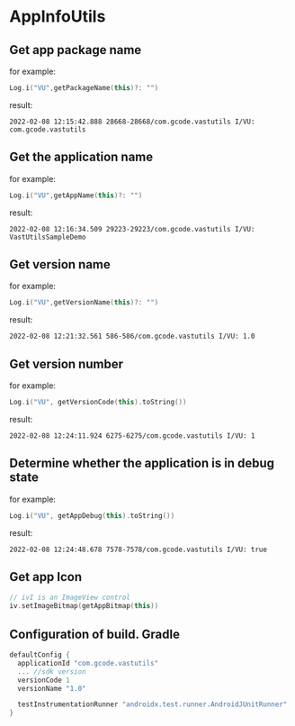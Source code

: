 # AppInfoUtils

## Get app package name

for example:

```kotlin
Log.i("VU",getPackageName(this)?: "")
```

result:

```
2022-02-08 12:15:42.888 28668-28668/com.gcode.vastutils I/VU: com.gcode.vastutils
```

## Get the application name

for example:

```kotlin
Log.i("VU",getAppName(this)?: "")
```

result:

```
2022-02-08 12:16:34.509 29223-29223/com.gcode.vastutils I/VU: VastUtilsSampleDemo
```



## Get version name

for example:

```kotlin
Log.i("VU",getVersionName(this)?: "")
```

result:

```
2022-02-08 12:21:32.561 586-586/com.gcode.vastutils I/VU: 1.0
```

## Get version number

for example:

```kotlin
Log.i("VU", getVersionCode(this).toString())
```

result:

```
2022-02-08 12:24:11.924 6275-6275/com.gcode.vastutils I/VU: 1
```

## Determine whether the application is in debug state

for example:

```kotlin
Log.i("VU", getAppDebug(this).toString())
```

result:

```
2022-02-08 12:24:48.678 7578-7578/com.gcode.vastutils I/VU: true
```

## Get app Icon

```kotlin
// ivI is an ImageView control
iv.setImageBitmap(getAppBitmap(this))
```

## Configuration of build. Gradle 

```groovy
defaultConfig {
  applicationId "com.gcode.vastutils"
  ... //sdk version
  versionCode 1
  versionName "1.0"

  testInstrumentationRunner "androidx.test.runner.AndroidJUnitRunner"
}
```